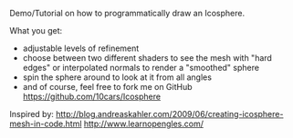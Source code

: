 Demo/Tutorial on how to programmatically draw an Icosphere.

What you get:
- adjustable levels of refinement
- choose between two different shaders to see the mesh with "hard edges" or interpolated normals to render a "smoothed" sphere
- spin the sphere around to look at it from all angles
- and of course, feel free to fork me on GitHub https://github.com/10cars/Icosphere

Inspired by:
http://blog.andreaskahler.com/2009/06/creating-icosphere-mesh-in-code.html
http://www.learnopengles.com/
